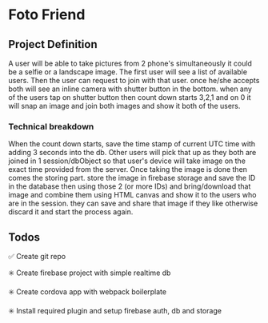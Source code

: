 # Foto Friend

## Project Definition


A user will be able to take pictures from 2 phone's simultaneously it could be a selfie or a landscape image. The first user will see a list of available users. Then the user can request to join with that user. once he/she accepts both will see an inline camera with shutter button in the bottom. when any of the users tap on shutter button then count down starts 3,2,1 and on 0 it will snap an image and join both images and show it both of the users. 

### Technical breakdown 

When the count down starts, save the time stamp of current UTC time with adding 3 seconds into the db. Other users will pick that up as they both are joined in 1 session/dbObject so that user's device will take image on the exact time provided from the server. Once taking the image is done then comes the storing part. store the image in firebase storage and save the ID in the database then using those 2 (or more IDs) and bring/download that image and combine them using HTML canvas and show it to the users who are in the session. they can save and share that image if they like otherwise discard it and start the process again. 


## Todos

✅ Create git repo 

✳️ Create firebase project with simple realtime db 

✳️ Create cordova app with webpack boilerplate 

✳️ Install required plugin and setup firebase auth, db and storage